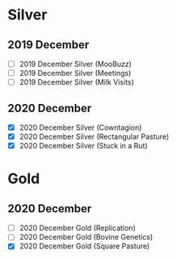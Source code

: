 # Silver
## 2019 December
- [ ] 2019 December Silver (MooBuzz)
- [ ] 2019 December Silver (Meetings)
- [ ] 2019 December Silver (Milk Visits)
## 2020 December
- [x] 2020 December Silver (Cowntagion)
- [x] 2020 December Silver (Rectangular Pasture)
- [x] 2020 December Silver (Stuck in a Rut)

# Gold
## 2020 December
- [ ] 2020 December Gold (Replication)
- [ ] 2020 December Gold (Bovine Genetics)
- [x] 2020 December Gold (Square Pasture)
